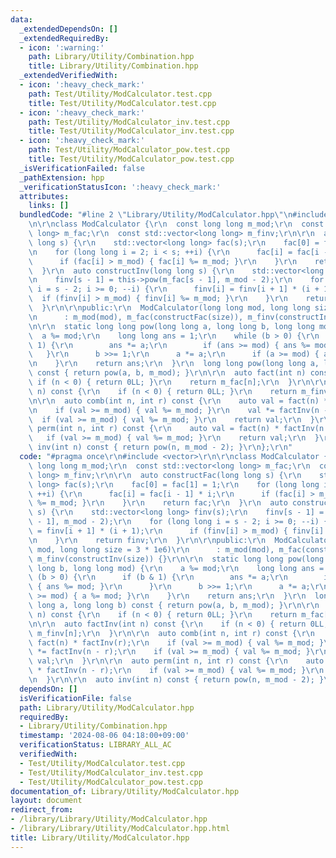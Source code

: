 ```yaml
---
data:
  _extendedDependsOn: []
  _extendedRequiredBy:
  - icon: ':warning:'
    path: Library/Utility/Combination.hpp
    title: Library/Utility/Combination.hpp
  _extendedVerifiedWith:
  - icon: ':heavy_check_mark:'
    path: Test/Utility/ModCalculator.test.cpp
    title: Test/Utility/ModCalculator.test.cpp
  - icon: ':heavy_check_mark:'
    path: Test/Utility/ModCalculator_inv.test.cpp
    title: Test/Utility/ModCalculator_inv.test.cpp
  - icon: ':heavy_check_mark:'
    path: Test/Utility/ModCalculator_pow.test.cpp
    title: Test/Utility/ModCalculator_pow.test.cpp
  _isVerificationFailed: false
  _pathExtension: hpp
  _verificationStatusIcon: ':heavy_check_mark:'
  attributes:
    links: []
  bundledCode: "#line 2 \"Library/Utility/ModCalculator.hpp\"\n#include <vector>\r\
    \n\r\nclass ModCalculator {\r\n  const long long m_mod;\r\n  const std::vector<long\
    \ long> m_fac;\r\n  const std::vector<long long> m_finv;\r\n\r\n  auto constructFac(long\
    \ long s) {\r\n    std::vector<long long> fac(s);\r\n    fac[0] = fac[1] = 1;\r\
    \n    for (long long i = 2; i < s; ++i) {\r\n      fac[i] = fac[i - 1] * i;\r\n\
    \      if (fac[i] > m_mod) { fac[i] %= m_mod; }\r\n    }\r\n    return fac;\r\n\
    \  }\r\n  auto constructInv(long long s) {\r\n    std::vector<long long> finv(s);\r\
    \n    finv[s - 1] = this->pow(m_fac[s - 1], m_mod - 2);\r\n    for (long long\
    \ i = s - 2; i >= 0; --i) {\r\n      finv[i] = finv[i + 1] * (i + 1);\r\n    \
    \  if (finv[i] > m_mod) { finv[i] %= m_mod; }\r\n    }\r\n    return finv;\r\n\
    \  }\r\n\r\npublic:\r\n  ModCalculator(long long mod, long long size = 3 * 1e6)\r\
    \n      : m_mod(mod), m_fac(constructFac(size)), m_finv(constructInv(size)) {}\r\
    \n\r\n  static long long pow(long long a, long long b, long long mod) {\r\n  \
    \  a %= mod;\r\n    long long ans = 1;\r\n    while (b > 0) {\r\n      if (b &\
    \ 1) {\r\n        ans *= a;\r\n        if (ans >= mod) { ans %= mod; }\r\n   \
    \   }\r\n      b >>= 1;\r\n      a *= a;\r\n      if (a >= mod) { a %= mod; }\r\
    \n    }\r\n    return ans;\r\n  }\r\n  long long pow(long long a, long long b)\
    \ const { return pow(a, b, m_mod); }\r\n\r\n  auto fact(int n) const {\r\n   \
    \ if (n < 0) { return 0LL; }\r\n    return m_fac[n];\r\n  }\r\n\r\n  auto factInv(int\
    \ n) const {\r\n    if (n < 0) { return 0LL; }\r\n    return m_finv[n];\r\n  }\r\
    \n\r\n  auto comb(int n, int r) const {\r\n    auto val = fact(n) * factInv(r);\r\
    \n    if (val >= m_mod) { val %= m_mod; }\r\n    val *= factInv(n - r);\r\n  \
    \  if (val >= m_mod) { val %= m_mod; }\r\n    return val;\r\n  }\r\n\r\n  auto\
    \ perm(int n, int r) const {\r\n    auto val = fact(n) * factInv(n - r);\r\n \
    \   if (val >= m_mod) { val %= m_mod; }\r\n    return val;\r\n  }\r\n\r\n  auto\
    \ inv(int n) const { return pow(n, m_mod - 2); }\r\n};\r\n"
  code: "#pragma once\r\n#include <vector>\r\n\r\nclass ModCalculator {\r\n  const\
    \ long long m_mod;\r\n  const std::vector<long long> m_fac;\r\n  const std::vector<long\
    \ long> m_finv;\r\n\r\n  auto constructFac(long long s) {\r\n    std::vector<long\
    \ long> fac(s);\r\n    fac[0] = fac[1] = 1;\r\n    for (long long i = 2; i < s;\
    \ ++i) {\r\n      fac[i] = fac[i - 1] * i;\r\n      if (fac[i] > m_mod) { fac[i]\
    \ %= m_mod; }\r\n    }\r\n    return fac;\r\n  }\r\n  auto constructInv(long long\
    \ s) {\r\n    std::vector<long long> finv(s);\r\n    finv[s - 1] = this->pow(m_fac[s\
    \ - 1], m_mod - 2);\r\n    for (long long i = s - 2; i >= 0; --i) {\r\n      finv[i]\
    \ = finv[i + 1] * (i + 1);\r\n      if (finv[i] > m_mod) { finv[i] %= m_mod; }\r\
    \n    }\r\n    return finv;\r\n  }\r\n\r\npublic:\r\n  ModCalculator(long long\
    \ mod, long long size = 3 * 1e6)\r\n      : m_mod(mod), m_fac(constructFac(size)),\
    \ m_finv(constructInv(size)) {}\r\n\r\n  static long long pow(long long a, long\
    \ long b, long long mod) {\r\n    a %= mod;\r\n    long long ans = 1;\r\n    while\
    \ (b > 0) {\r\n      if (b & 1) {\r\n        ans *= a;\r\n        if (ans >= mod)\
    \ { ans %= mod; }\r\n      }\r\n      b >>= 1;\r\n      a *= a;\r\n      if (a\
    \ >= mod) { a %= mod; }\r\n    }\r\n    return ans;\r\n  }\r\n  long long pow(long\
    \ long a, long long b) const { return pow(a, b, m_mod); }\r\n\r\n  auto fact(int\
    \ n) const {\r\n    if (n < 0) { return 0LL; }\r\n    return m_fac[n];\r\n  }\r\
    \n\r\n  auto factInv(int n) const {\r\n    if (n < 0) { return 0LL; }\r\n    return\
    \ m_finv[n];\r\n  }\r\n\r\n  auto comb(int n, int r) const {\r\n    auto val =\
    \ fact(n) * factInv(r);\r\n    if (val >= m_mod) { val %= m_mod; }\r\n    val\
    \ *= factInv(n - r);\r\n    if (val >= m_mod) { val %= m_mod; }\r\n    return\
    \ val;\r\n  }\r\n\r\n  auto perm(int n, int r) const {\r\n    auto val = fact(n)\
    \ * factInv(n - r);\r\n    if (val >= m_mod) { val %= m_mod; }\r\n    return val;\r\
    \n  }\r\n\r\n  auto inv(int n) const { return pow(n, m_mod - 2); }\r\n};\r\n"
  dependsOn: []
  isVerificationFile: false
  path: Library/Utility/ModCalculator.hpp
  requiredBy:
  - Library/Utility/Combination.hpp
  timestamp: '2024-08-06 04:18:00+09:00'
  verificationStatus: LIBRARY_ALL_AC
  verifiedWith:
  - Test/Utility/ModCalculator.test.cpp
  - Test/Utility/ModCalculator_inv.test.cpp
  - Test/Utility/ModCalculator_pow.test.cpp
documentation_of: Library/Utility/ModCalculator.hpp
layout: document
redirect_from:
- /library/Library/Utility/ModCalculator.hpp
- /library/Library/Utility/ModCalculator.hpp.html
title: Library/Utility/ModCalculator.hpp
---
```

